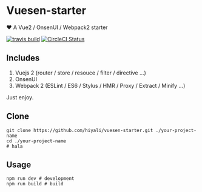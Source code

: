# Vuesen-starter
❤️ A Vue2 / OnsenUI / Webpack2 starter

[![travis build](https://img.shields.io/travis/hiyali/Vuesen-starter/master.svg)](https://travis-ci.org/hiyali/Vuesen-starter) [![CircleCI Status](https://circleci.com/gh/hiyali/Vuesen-starter.svg?style=shield)](https://circleci.com/gh/hiyali/Vuesen-starter)

## Includes

1. Vuejs 2 (router / store / resouce / filter / directive ...)
2. OnsenUI
3. Webpack 2 (ESLint / ES6 / Stylus / HMR / Proxy / Extract / Minify ...)

Just enjoy.

## Clone
```shell
git clone https://github.com/hiyali/vuesen-starter.git ./your-project-name
cd ./your-project-name
# hala
```

## Usage
```shell
npm run dev # development
npm run build # build
```
